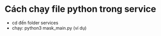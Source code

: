 # Cách chạy file python trong service

- cd đến folder services
- chạy: python3 mask_main.py (ví dụ)